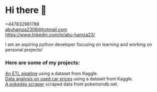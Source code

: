 # Hi there 👋
+447832961788  
abuhamza2308@hotmail.com  
https://www.linkedin.com/in/abu-hamza23/  

I am an aspiring python developer focusing on learning and working on personal projects!

### Here are some of my projects:
[An ETL pipeline](https://github.com/abuh1/SFsalaries-ETL-Pipeline) using a dataset from Kaggle.  
[Data analysis on used car prices](https://github.com/abuh1/kaggle-used-car-prices) using a dataset from Kaggle.  
[A pokedex scraper](https://github.com/abuh1/Pokedex-scraper-json) scraped data from pokemondb.net.
